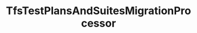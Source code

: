 ---
optionsClassName: TfsTestPlansAndSuitesMigrationProcessorOptions
optionsClassFullName: MigrationTools._EngineV1.Configuration.Processing.TfsTestPlansAndSuitesMigrationProcessorOptions
configurationSamples:
- name: defaults
  order: 2
  description: 
  code: There are no defaults! Check the sample for options!
  sampleFor: MigrationTools._EngineV1.Configuration.Processing.TfsTestPlansAndSuitesMigrationProcessorOptions
- name: sample
  order: 1
  description: 
  code: There is no sample, but you can check the classic below for a general feel.
  sampleFor: MigrationTools._EngineV1.Configuration.Processing.TfsTestPlansAndSuitesMigrationProcessorOptions
- name: classic
  order: 3
  description: 
  code: >-
    {
      "$type": "TfsTestPlansAndSuitesMigrationProcessorOptions",
      "Enabled": false,
      "OnlyElementsWithTag": null,
      "TestPlanQuery": null,
      "RemoveAllLinks": false,
      "MigrationDelay": 0,
      "RemoveInvalidTestSuiteLinks": false,
      "FilterCompleted": false,
      "TestPlanIds": [],
      "SourceName": null,
      "TargetName": null
    }
  sampleFor: MigrationTools._EngineV1.Configuration.Processing.TfsTestPlansAndSuitesMigrationProcessorOptions
description: Rebuilds Suits and plans for Test Cases migrated using the WorkItemMigration
className: TfsTestPlansAndSuitesMigrationProcessor
typeName: Processors
architecture: 
options:
- parameterName: Enabled
  type: Boolean
  description: If set to `true` then the processor will run. Set to `false` and the processor will not run.
  defaultValue: missing XML code comments
- parameterName: FilterCompleted
  type: Boolean
  description: missing XML code comments
  defaultValue: missing XML code comments
- parameterName: MigrationDelay
  type: Int32
  description: ??Not sure what this does. Check code.
  defaultValue: 0
- parameterName: OnlyElementsWithTag
  type: String
  description: The tag name that is present on all elements that must be migrated. If this option isn't present this processor will migrate all.
  defaultValue: '`String.Empty`'
- parameterName: RemoveAllLinks
  type: Boolean
  description: ??Not sure what this does. Check code.
  defaultValue: false
- parameterName: RemoveInvalidTestSuiteLinks
  type: Boolean
  description: Indicates whether the configuration for node structure transformation should be taken from the common enricher configs. Otherwise the configuration elements below are used
  defaultValue: false
- parameterName: SourceName
  type: String
  description: missing XML code comments
  defaultValue: missing XML code comments
- parameterName: TargetName
  type: String
  description: missing XML code comments
  defaultValue: missing XML code comments
- parameterName: TestPlanIds
  type: Int32[]
  description: 'This flag filters all test plans and retains only the specified ones for migration. Pass the test plan IDs as an array. Example: "TestPlanIds": [123, 456, 789]   Works optimally when "TestPlanQuery" is set to null.'
  defaultValue: missing XML code comments
- parameterName: TestPlanQuery
  type: String
  description: Filtering conditions to decide whether to migrate a test plan or not. When provided, this partial query is added after `Select * From TestPlan Where` when selecting test plans. Among filtering options, `AreaPath`, `PlanName` and `PlanState` are known to work. There is unfortunately no documentation regarding the available fields.
  defaultValue: '`String.Empty`'
status: Beta
processingTarget: Suites & Plans
classFile: src/MigrationTools.Clients.TfsObjectModel/Processors/TfsTestPlansAndSuitesMigrationProcessor.cs
optionsClassFile: src/MigrationTools.Clients.TfsObjectModel/Processors/TfsTestPlansAndSuitesMigrationProcessorOptions.cs

redirectFrom:
- /Reference/Processors/TfsTestPlansAndSuitesMigrationProcessorOptions/
layout: reference
toc: true
permalink: /Reference/Processors/TfsTestPlansAndSuitesMigrationProcessor/
title: TfsTestPlansAndSuitesMigrationProcessor
categories:
- Processors
- 
topics:
- topic: notes
  path: /docs/Reference/Processors/TfsTestPlansAndSuitesMigrationProcessor-notes.md
  exists: true
  markdown: >+
    ## Additional Samples & Info


    To run a full plans and suites you should run the three processors in this order below. `TestVariablesMigrationConfig` and `TestConfigurationsMigrationConfig` only need run once.


    ```json

    "Processors": [
        {
          "$type": "TestVariablesMigrationConfig",
          "Enabled": false
        },
        {
          "$type": "TestConfigurationsMigrationConfig",
          "Enabled": true
        },
        {
          "$type": "TestPlansAndSuitesMigrationConfig",
          "Enabled": true,
          "PrefixProjectToNodes": false,
          "OnlyElementsWithTag": null,
          "TestPlanQueryBit": null,
          "RemoveAllLinks": false,
          "MigrationDelay": 0,
          "UseCommonNodeStructureEnricherConfig": false,
          "NodeBasePaths": [],
          "AreaMaps": null,
          "IterationMaps": null,
          "RemoveInvalidTestSuiteLinks": false,
          "FilterCompleted": false
        }
    ]

    ```


    ## Known working TestPlanQueryBit filter fields names


    `AreaPath`, `PlanName` and `PlanState`


    ```json

    "TestPlanQueryBit": "PlanName = 'ABC'"

    ```
- topic: introduction
  path: /docs/Reference/Processors/TfsTestPlansAndSuitesMigrationProcessor-introduction.md
  exists: false
  markdown: ''

---